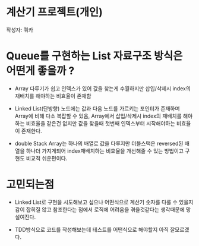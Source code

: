 # 계산기 프로젝트(개인)
작성자: 쿼카


# Queue를 구현하는 List 자료구조 방식은 어떤게 좋을까 ?
- Array
다루기가 쉽고 인덱스가 있어 값을 찾는게 수월하지만 삽입/삭제시 index의 재배치를 해야하는 비효율이 존재함

- Linked List(단방향)
노드에는 값과 다음 노드를 가르키는 포인터가 존재하며 Array에 비해 다소 복잡할 수 있음, Array에서 삽입/삭제시 index의 재배치를 해야하는 비효율을 같은건 없지만 값을 찾을때 첫번째 인덱스부터 시작해야하는 비효율이 존재한다.

- double Stack
Array는 하나의 배열로 값을 다루지만 더블스택은 reversed된 배열을 하나더 가지게되어 index재배치하는 비효율을 개선해줄 수 있는 방법이고 구현도 비교적 쉬운편이다.


# 고민되는점
- Linked List로 구현을 시도해보고 싶으나 어떤식으로 계산기 숫자를 다룰 수 있을지 감이 잡히질 않고 참조한다는 점에서 로직에 어려움을 겪을것같다는 생각때문에 망설여진다.


- TDD방식으로 코드를 작성해보는데 테스트를 어떤식으로 해야할지 아직 잘모르겠다.
